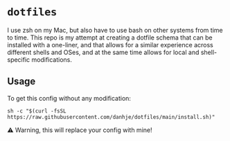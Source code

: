 # `dotfiles`

I use zsh on my Mac, but also have to use bash on other systems from time to time. This repo is my attempt at creating a dotfile schema that can be installed with a one-liner, and that allows for a similar experience across different shells and OSes, and at the same time allows for local and shell-specific modifications. 

## Usage

To get this config without any modification:

```shell
sh -c "$(curl -fsSL https://raw.githubusercontent.com/danhje/dotfiles/main/install.sh)"
```

⚠️ Warning, this will replace your config with mine!
